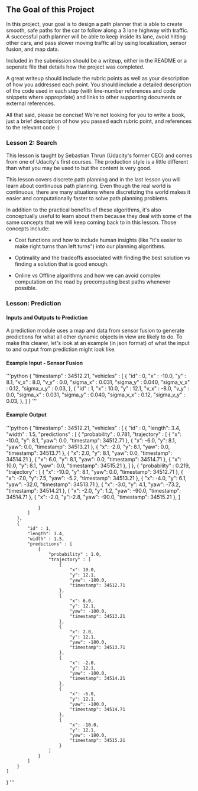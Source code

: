 ## The Goal of this Project

In this project, your goal is to design a path planner that is able to create smooth, safe paths for the car 
to follow along a 3 lane highway with traffic. A successful path planner will be able to keep inside its lane, 
avoid hitting other cars, and pass slower moving traffic all by using localization, sensor fusion, and map 
data.

Included in the submission should be a writeup, either in the README or a seperate file that details how the 
project was completed.

A great writeup should include the rubric points as well as your description of how you addressed each point. 
You should include a detailed description of the code used in each step (with line-number references and code 
snippets where appropriate) and links to other supporting documents or external references.

All that said, please be concise! We're not looking for you to write a book, just a brief description of how 
you passed each rubric point, and references to the relevant code :)

### Lesson 2: Search
This lesson is taught by Sebastian Thrun (Udacity's former CEO) and comes from one of Udacity's first courses. 
The production style is a little different than what you may be used to but the content is very good.

This lesson covers discrete path planning and in the last lesson you will learn about continuous path 
planning. Even though the real world is continuous, there are many situations where discretizing the world 
makes it easier and computationally faster to solve path planning problems.

In addition to the practical benefits of these algorithms, it's also conceptually useful to learn about them 
because they deal with some of the same concepts that we will keep coming back to in this lesson. Those 
concepts include:

* Cost functions and how to include human insights (like "it's easier to make right turns than left turns") 
  into our planning algorithms.

* Optimality and the tradeoffs associated with finding the best solution vs finding a solution that is good 
  enough.

* Online vs Offline algorithms and how we can avoid complex computation on the road by precomputing best paths 
  whenever possible.

### Lesson: Prediction

#### Inputs and Outputs to Prediction
A prediction module uses a map and data from sensor fusion to generate predictions for what all other dynamic 
objects in view are likely to do. To make this clearer, let's look at an example (in json format) of what the 
input to and output from prediction might look like.

#### Example Input - Sensor Fusion
'''python
{
    "timestamp" : 34512.21,
    "vehicles" : [
        {
            "id"  : 0,
            "x"   : -10.0,
            "y"   : 8.1,
            "v_x" : 8.0,
            "v_y" : 0.0,
            "sigma_x" : 0.031,
            "sigma_y" : 0.040,
            "sigma_v_x" : 0.12,
            "sigma_v_y" : 0.03,
        },
        {
            "id"  : 1,
            "x"   : 10.0,
            "y"   : 12.1,
            "v_x" : -8.0,
            "v_y" : 0.0,
            "sigma_x" : 0.031,
            "sigma_y" : 0.040,
            "sigma_v_x" : 0.12,
            "sigma_v_y" : 0.03,
        },
    ]
}
'''

#### Example Output
'''python
{
    "timestamp" : 34512.21,
    "vehicles" : [
        {
            "id" : 0,
            "length": 3.4,
            "width" : 1.5,
            "predictions" : [
                {
                    "probability" : 0.781,
                    "trajectory"  : [
                        {
                            "x": -10.0,
                            "y": 8.1,
                            "yaw": 0.0,
                            "timestamp": 34512.71
                        },
                        {
                            "x": -6.0,
                            "y": 8.1,
                            "yaw": 0.0,
                            "timestamp": 34513.21
                        },
                        {
                            "x": -2.0,
                            "y": 8.1,
                            "yaw": 0.0,
                            "timestamp": 34513.71
                        },
                        {
                            "x": 2.0,
                            "y": 8.1,
                            "yaw": 0.0,
                            "timestamp": 34514.21
                        },
                        {
                            "x": 6.0,
                            "y": 8.1,
                            "yaw": 0.0,
                            "timestamp": 34514.71
                        },
                        {
                            "x": 10.0,
                            "y": 8.1,
                            "yaw": 0.0,
                            "timestamp": 34515.21
                        },
                    ]
                },
                {
                    "probability" : 0.219,
                    "trajectory"  : [
                        {
                            "x": -10.0,
                            "y": 8.1,
                            "yaw": 0.0,
                            "timestamp": 34512.71
                        },
                        {
                            "x": -7.0,
                            "y": 7.5,
                            "yaw": -5.2,
                            "timestamp": 34513.21
                        },
                        {
                            "x": -4.0,
                            "y": 6.1,
                            "yaw": -32.0,
                            "timestamp": 34513.71
                        },
                        {
                            "x": -3.0,
                            "y": 4.1,
                            "yaw": -73.2,
                            "timestamp": 34514.21
                        },
                        {
                            "x": -2.0,
                            "y": 1.2,
                            "yaw": -90.0,
                            "timestamp": 34514.71
                        },
                        {
                            "x": -2.0,
                            "y":-2.8,
                            "yaw": -90.0,
                            "timestamp": 34515.21
                        },
                    ]

                }
            ]
        },
        {
            "id" : 1,
            "length": 3.4,
            "width" : 1.5,
            "predictions" : [
                {
                    "probability" : 1.0,
                    "trajectory" : [
                        {
                            "x": 10.0,
                            "y": 12.1,
                            "yaw": -180.0,
                            "timestamp": 34512.71
                        },
                        {
                            "x": 6.0,
                            "y": 12.1,
                            "yaw": -180.0,
                            "timestamp": 34513.21
                        },
                        {
                            "x": 2.0,
                            "y": 12.1,
                            "yaw": -180.0,
                            "timestamp": 34513.71
                        },
                        {
                            "x": -2.0,
                            "y": 12.1,
                            "yaw": -180.0,
                            "timestamp": 34514.21
                        },
                        {
                            "x": -6.0,
                            "y": 12.1,
                            "yaw": -180.0,
                            "timestamp": 34514.71
                        },
                        {
                            "x": -10.0,
                            "y": 12.1,
                            "yaw": -180.0,
                            "timestamp": 34515.21
                        }
                    ]
                }
            ]
        }
    ]
}
'''
